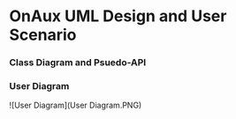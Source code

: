 # OnAux UML Design and User Scenario

### Class Diagram and Psuedo-API


### User Diagram

![User Diagram](User Diagram.PNG)
